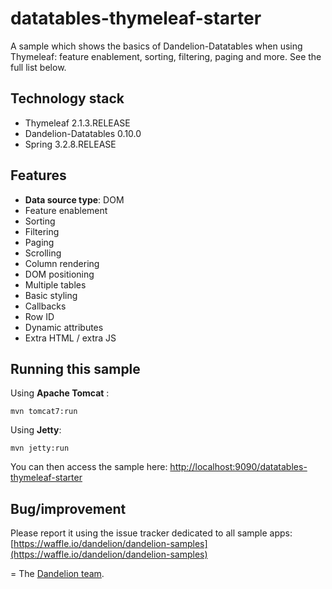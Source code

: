 datatables-thymeleaf-starter
=================================================================

A sample which shows the basics of Dandelion-Datatables when using Thymeleaf: feature enablement, sorting, filtering, paging and more. See the full list below.

## Technology stack

 - Thymeleaf 2.1.3.RELEASE
 - Dandelion-Datatables 0.10.0
 - Spring 3.2.8.RELEASE

## Features

 - __Data source type__: DOM
 - Feature enablement
 - Sorting
 - Filtering
 - Paging
 - Scrolling
 - Column rendering
 - DOM positioning
 - Multiple tables
 - Basic styling
 - Callbacks
 - Row ID
 - Dynamic attributes
 - Extra HTML / extra JS

## Running this sample

Using __Apache Tomcat__ :

    mvn tomcat7:run

Using __Jetty__:

    mvn jetty:run

You can then access the sample here: [http://localhost:9090/datatables-thymeleaf-starter](http://localhost:9090/datatables-thymeleaf-starter)

## Bug/improvement

Please report it using the issue tracker dedicated to all sample apps: [https://waffle.io/dandelion/dandelion-samples](https://waffle.io/dandelion/dandelion-samples)

=
The [Dandelion team](http://dandelion.github.io/team/).